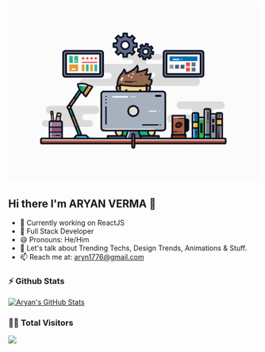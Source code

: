 <p align="center">
  <img src="Software Engineer-white.gif" width="600px" />
</p>

## Hi there I'm ARYAN VERMA 👋

- 🔭 Currently working on ReactJS
- 🌱 Full Stack Developer
- 😄 Pronouns: He/Him
- 💬 Let's talk about Trending Techs, Design Trends, Animations & Stuff.
- 📫 Reach me at: <a href="mailto:aryn1776@gmail.com">aryn1776@gmail.com</a>

### ⚡ Github Stats

<a href="https://github.com/aarynverma/aarynverma">
  <img align="center" src="https://github-readme-stats.vercel.app/api?username=aarynverma&show_icons=true&theme=tokyonight" alt="Aryan's GitHub Stats" />
</a>

### 👨‍💻 Total Visitors 

<img src="https://profile-counter.glitch.me/aarynverma1/count.svg" /><br>
